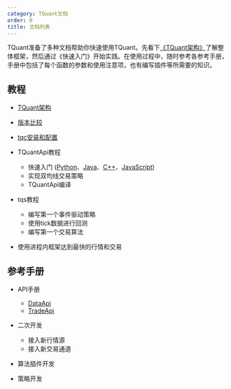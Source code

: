 ```yaml
---
category: TQuant文档
order: 0
title: 文档列表
---
```


TQuant准备了多种文档帮助你快速使用TQuant。先看下[《TQuant架构》](/docs/arch/introduce)了解整体框架，然后通过《快速入门》开始实践。在使用过程中，随时参考各参考手册，手册中包括了每个函数的参数和使用注意项，也有编写插件等所需要的知识。

## 教程
- [TQuant架构](/docs/arch/introduce)
- [版本比较](docs/manual/versions)
- [tqc安装和配置](/docs/manual/tqc)

- TQuantApi教程
  - 快速入门 ([Python](/docs/manual/quickstart_py)、[Java](/docs/manual/quickstart_java)、[C++](/docs/manual/quickstart_cpp)、[JavaScript](/docs/manual/quickstart_js))
  - 实现双均线交易策略
  - TQuantApi编译

- tqs教程
  - 编写第一个事件驱动策略
  - 使用tick数据进行回测
  - 编写第一个交易算法

- 使用进程内框架达到最快的行情和交易

## 参考手册

- API手册
  - [DataApi](/docs/manual/dapi_intro)
  - [TradeApi](/docs/manual/tapi_intro)

- 二次开发
  - 接入新行情源
  - 接入新交易通道

- 算法插件开发
- 策略开发

